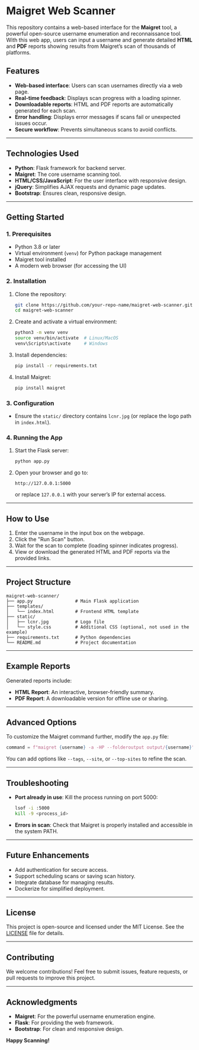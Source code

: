 # **Maigret Web Scanner**

This repository contains a web-based interface for the **Maigret** tool, a powerful open-source username enumeration and reconnaissance tool. With this web app, users can input a username and generate detailed **HTML** and **PDF** reports showing results from Maigret’s scan of thousands of platforms.

## **Features**
- **Web-based interface**: Users can scan usernames directly via a web page.
- **Real-time feedback**: Displays scan progress with a loading spinner.
- **Downloadable reports**: HTML and PDF reports are automatically generated for each scan.
- **Error handling**: Displays error messages if scans fail or unexpected issues occur.
- **Secure workflow**: Prevents simultaneous scans to avoid conflicts.

---

## **Technologies Used**
- **Python**: Flask framework for backend server.
- **Maigret**: The core username scanning tool.
- **HTML/CSS/JavaScript**: For the user interface with responsive design.
- **jQuery**: Simplifies AJAX requests and dynamic page updates.
- **Bootstrap**: Ensures clean, responsive design.

---

## **Getting Started**
### **1. Prerequisites**
- Python 3.8 or later
- Virtual environment (`venv`) for Python package management
- Maigret tool installed
- A modern web browser (for accessing the UI)

### **2. Installation**
1. Clone the repository:
   ```bash
   git clone https://github.com/your-repo-name/maigret-web-scanner.git
   cd maigret-web-scanner
   ```
2. Create and activate a virtual environment:
   ```bash
   python3 -m venv venv
   source venv/bin/activate  # Linux/MacOS
   venv\Scripts\activate     # Windows
   ```
3. Install dependencies:
   ```bash
   pip install -r requirements.txt
   ```
4. Install Maigret:
   ```bash
   pip install maigret
   ```

### **3. Configuration**
- Ensure the `static/` directory contains `lcnr.jpg` (or replace the logo path in `index.html`).

### **4. Running the App**
1. Start the Flask server:
   ```bash
   python app.py
   ```
2. Open your browser and go to:
   ```
   http://127.0.0.1:5000
   ```
   or replace `127.0.0.1` with your server’s IP for external access.

---

## **How to Use**
1. Enter the username in the input box on the webpage.
2. Click the "Run Scan" button.
3. Wait for the scan to complete (loading spinner indicates progress).
4. View or download the generated HTML and PDF reports via the provided links.

---

## **Project Structure**
```plaintext
maigret-web-scanner/
├── app.py                # Main Flask application
├── templates/
│   └── index.html        # Frontend HTML template
├── static/
│   ├── lcnr.jpg          # Logo file
│   └── style.css         # Additional CSS (optional, not used in the example)
├── requirements.txt      # Python dependencies
└── README.md             # Project documentation
```

---

## **Example Reports**
Generated reports include:
- **HTML Report**: An interactive, browser-friendly summary.
- **PDF Report**: A downloadable version for offline use or sharing.

---

## **Advanced Options**
To customize the Maigret command further, modify the `app.py` file:
```python
command = f"maigret {username} -a -HP --folderoutput output/{username}"
```
You can add options like `--tags`, `--site`, or `--top-sites` to refine the scan.

---

## **Troubleshooting**
- **Port already in use**: Kill the process running on port 5000:
  ```bash
  lsof -i :5000
  kill -9 <process_id>
  ```
- **Errors in scan**: Check that Maigret is properly installed and accessible in the system PATH.

---

## **Future Enhancements**
- Add authentication for secure access.
- Support scheduling scans or saving scan history.
- Integrate database for managing results.
- Dockerize for simplified deployment.

---

## **License**
This project is open-source and licensed under the MIT License. See the [LICENSE](LICENSE) file for details.

---

## **Contributing**
We welcome contributions! Feel free to submit issues, feature requests, or pull requests to improve this project.

---

## **Acknowledgments**
- **Maigret**: For the powerful username enumeration engine.
- **Flask**: For providing the web framework.
- **Bootstrap**: For clean and responsive design.

**Happy Scanning!**
